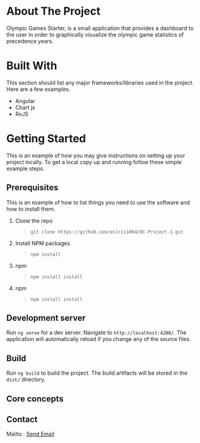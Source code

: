 #

# About The Project

Olympic Games Starter, is a small application that provides a dashboard to the user in order to graphically visualize the olympic game statistics of precedence years.

# Built With

This section should list any major frameworks/libraries used in the project. Here are a few examples.
 - Angular
 - Chart js
 - RxJS

# Getting Started
This is an example of how you may give instructions on setting up your project locally. To get a local copy up and running follow these simple example steps.

## Prerequisites
This is an example of how to list things you need to use the software and how to install them.

1. Clone the repo
    >`git clone https://github.com/osiris1004/OC-Project-1.git`

1. Install NPM packages
    >`npm install`

1. npm
    >`npm install install`

1. npm
    >`npm install install`

## Development server

Run `ng serve` for a dev server. Navigate to `http://localhost:4200/`. The application will automatically reload if you change any of the source files.

## Build

Run `ng build` to build the project. The build artifacts will be stored in the `dist/` directory.

## Core concepts 

## Contact
Mailto : <a href="mailto:email@example.com, secondemail@example.com">Send Email</a>



